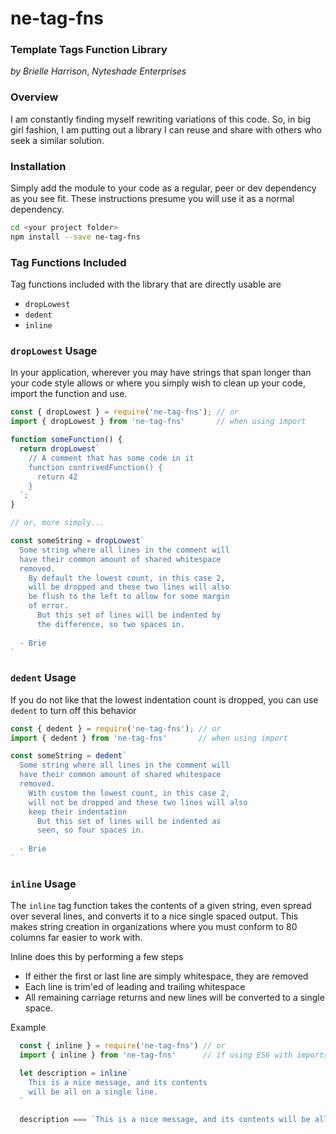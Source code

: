 # ne-tag-fns
### **Template Tags Function Library**
_by Brielle Harrison_, _Nyteshade Enterprises_ 

### **Overview**

I am constantly finding myself rewriting variations of this code. So, in big girl fashion, I am putting out a library I can reuse and share with others who seek a similar solution.

### **Installation**

Simply add the module to your code as a regular, peer or dev dependency as you see fit. These instructions presume you will use it as a normal dependency.

```sh
cd <your project folder>
npm install --save ne-tag-fns 
```

### **Tag Functions Included**

Tag functions included with the library that are directly usable are

 * `dropLowest`
 * `dedent`
 * `inline`

### **`dropLowest` Usage**

In your application, wherever you may have strings that span longer than your code style allows or where you simply wish to clean up your code, import the function and use.

```javascript
const { dropLowest } = require('ne-tag-fns'); // or
import { dropLowest } from 'ne-tag-fns'       // when using import

function someFunction() {
  return dropLowest`
    // A comment that has some code in it
    function contrivedFunction() {
      return 42
    }
  `;
}

// or, more simply...

const someString = dropLowest`
  Some string where all lines in the comment will
  have their common amount of shared whitespace
  removed. 
    By default the lowest count, in this case 2, 
    will be dropped and these two lines will also
    be flush to the left to allow for some margin 
    of error.
      But this set of lines will be indented by
      the difference, so two spaces in.
  
  - Brie
`
```

### **`dedent` Usage**

If you do not like that the lowest indentation count is dropped, you can use `dedent` to turn off this behavior

```javascript
const { dedent } = require('ne-tag-fns'); // or
import { dedent } from 'ne-tag-fns'       // when using import

const someString = dedent`
  Some string where all lines in the comment will
  have their common amount of shared whitespace
  removed. 
    With custom the lowest count, in this case 2, 
    will not be dropped and these two lines will also
    keep their indentation
      But this set of lines will be indented as
      seen, so four spaces in.
  
  - Brie
`
```

### **`inline` Usage**

The `inline` tag function takes the contents of a given string, even spread over several lines, and converts it to a nice single spaced output. This makes string creation in organizations where you must conform to 80 columns far easier to work with.

Inline does this by performing a few steps
 * If either the first or last line are simply whitespace, they are removed
 * Each line is trim'ed of leading and trailing whitespace
 * All remaining carriage returns and new lines will be converted to a single space. 

Example
```javascript
  const { inline } = require('ne-tag-fns') // or
  import { inline } from 'ne-tag-fns'      // if using ES6 with imports

  let description = inline`
    This is a nice message, and its contents
    will be all on a single line. 
  `
  
  description === `This is a nice message, and its contents will be all on a single line` // true
```
